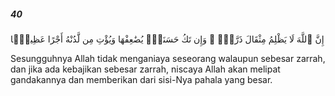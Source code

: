 ##### 40

<span class="ayah">إِنَّ ٱللَّهَ لَا يَظْلِمُ مِثْقَالَ ذَرَّةٍۢ ۖ وَإِن تَكُ حَسَنَةًۭ يُضَٰعِفْهَا وَيُؤْتِ مِن لَّدُنْهُ أَجْرًا عَظِيمًۭا</span>

<span class="ayah_translation">Sesungguhnya Allah tidak menganiaya seseorang walaupun sebesar zarrah, dan jika ada kebajikan sebesar zarrah, niscaya Allah akan melipat gandakannya dan memberikan dari sisi-Nya pahala yang besar.</span>
